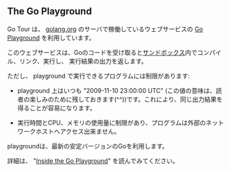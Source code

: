 ## The Go Playground

Go Tour は、 [golang.org](https://golang.org/) のサーバで稼働しているウェブサービスの [Go Playground](https://play.golang.org/) を利用しています。

このウェブサービスは、Goのコードを受け取ると[サンドボックス](https://ja.wikipedia.org/wiki/%E3%82%B5%E3%83%B3%E3%83%89%E3%83%9C%E3%83%83%E3%82%AF%E3%82%B9_%28%E3%82%BB%E3%82%AD%E3%83%A5%E3%83%AA%E3%83%86%E3%82%A3%29)内でコンパイル、リンク、実行し、 実行結果の出力を返します。

ただし、 playground で実行できるプログラムには制限があります:

- playground 上はいつも "2009-11-10 23:00:00 UTC" (この値の意味は、読者の楽しみのために残しておきます(^^))です。これにより、同じ出力結果を得ることが容易になります。

<!--THE END-->

- 実行時間とCPU、メモリの使用量に制限があり、プログラムは外部のネットワークホストへアクセス出来ません。

playgroundは、最新の安定バージョンのGoを利用します。

詳細は、 "[Inside the Go Playground](https://blog.golang.org/playground)" を読んでみてください。